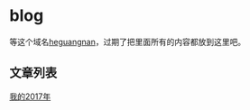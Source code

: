 # blog
等这个域名[heguangnan](http://www.heguangnan.com/)，过期了把里面所有的内容都放到这里吧。

## 文章列表
[我的2017年](https://github.com/compasses/blog/blob/master/2018/%E6%88%91%E7%9A%842017%E5%B9%B4.md)

